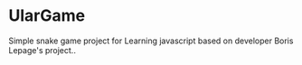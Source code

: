 # UlarGame
 Simple snake game project for Learning javascript based on developer Boris Lepage's project..
